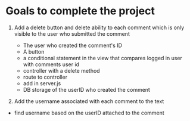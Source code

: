 # Goals to complete the project

1. Add a delete button and delete ability to each comment which is only visible to the user who submitted the comment
    - The user who created the comment's ID
    - A button
    - a conditional statement in the view that compares logged in user with comments user id
    - controller with a delete method
    - route to controller
    - add in server.js
    - DB storage of the userID who created the comment
    

2. Add the username associated with each comment to the text

- find username based on the userID attached to the comment